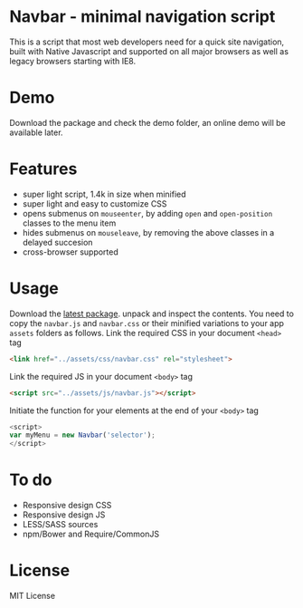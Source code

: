 # Navbar - minimal navigation script
This is a script that most web developers need for a quick site navigation, built with Native Javascript and supported on all major browsers as well as legacy browsers starting with IE8.

# Demo
Download the package and check the demo folder, an online demo will be available later.

# Features
* super light script, 1.4k in size when minified
* super light and easy to customize CSS
* opens submenus on `mouseenter`, by adding `open` and `open-position` classes to the menu item
* hides submenus on `mouseleave`, by removing the above classes in a delayed succesion
* cross-browser supported

# Usage
Download the [latest package](https://github.com/thednp/navbar.js/archive/master.zip). unpack and inspect the contents. You need to copy the `navbar.js` and `navbar.css` or their minified variations to your app `assets` folders as follows.
Link the required CSS in your document `<head>` tag
```html
<link href="../assets/css/navbar.css" rel="stylesheet">
```

Link the required JS in your document  `<body>` tag
```html
<script src="../assets/js/navbar.js"></script>
```

Initiate the function for your elements at the end of your `<body>` tag
```javascript
<script>
var myMenu = new Navbar('selector');
</script>
```

# To do
* Responsive design CSS
* Responsive design JS
* LESS/SASS sources
* npm/Bower and Require/CommonJS

# License
MIT License
